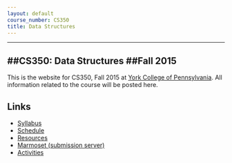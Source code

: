 ```yaml
---
layout: default
course_number: CS350
title: Data Structures
---
```


------------------------
##CS350: Data Structures
##Fall 2015
------------------------

This is the website for CS350, Fall 2015 at [York College of Pennsylvania](http://www.ycp.edu).
All information related to the course will be posted here.

## Links

* [Syllabus](syllabus.html)
* [Schedule](schedule.html)
* [Resources](resources/index.html)
* [Marmoset (submission server)](https://cs.ycp.edu/marmoset)
* [Activities](activities.html)

<!-- vim:set wrap: ­-->
<!-- vim:set linebreak: -->
<!-- vim:set nolist: -->

